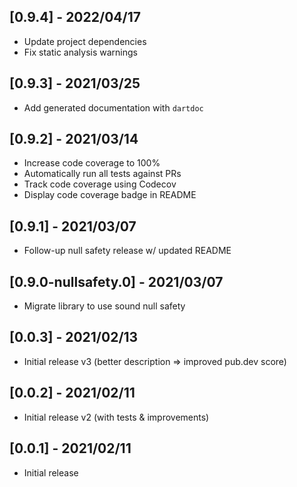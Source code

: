 ## [0.9.4] - 2022/04/17

* Update project dependencies
* Fix static analysis warnings

## [0.9.3] - 2021/03/25

* Add generated documentation with `dartdoc`

## [0.9.2] - 2021/03/14

* Increase code coverage to 100%
* Automatically run all tests against PRs
* Track code coverage using Codecov
* Display code coverage badge in README

## [0.9.1] - 2021/03/07

* Follow-up null safety release w/ updated README

## [0.9.0-nullsafety.0] - 2021/03/07

* Migrate library to use sound null safety

## [0.0.3] - 2021/02/13

* Initial release v3 (better description => improved pub.dev score)

## [0.0.2] - 2021/02/11

* Initial release v2 (with tests & improvements)

## [0.0.1] - 2021/02/11

* Initial release
